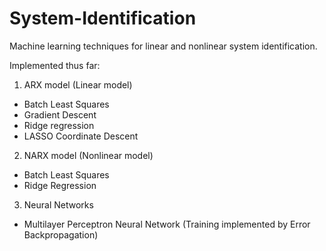 # System-Identification
Machine learning techniques for linear and nonlinear system identification.

Implemented thus far:

1) ARX model (Linear model)
  - Batch Least Squares
  - Gradient Descent
  - Ridge regression
  - LASSO Coordinate Descent
  
2) NARX model (Nonlinear model)
  - Batch Least Squares
  - Ridge Regression

3) Neural Networks 
  - Multilayer Perceptron Neural Network (Training implemented by Error Backpropagation)
